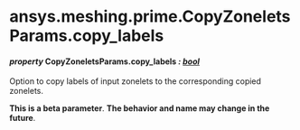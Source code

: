 # ansys.meshing.prime.CopyZoneletsParams.copy_labels



#### *property* CopyZoneletsParams.copy_labels *: [bool](https://docs.python.org/3.11/library/functions.html#bool)*

Option to copy labels of input zonelets to the corresponding copied zonelets.

**This is a beta parameter**. **The behavior and name may change in the future**.

<!-- !! processed by numpydoc !! -->
